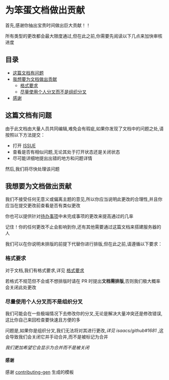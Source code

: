 # 为笨蛋文档做出贡献

首先,感谢你抽出宝贵时间做出巨大贡献！！

所有类型的更改都会最大限度通过,但在此之前,你需要先阅读以下几点来加快审核进度

## 目录

- [这篇文档有问题](#这篇文档有问题)
- [我想要为文档做出贡献](#我想要为文档做出贡献)
  - [格式要求](#格式要求)
  - [尽量使用个人分叉而不是组织分叉](#尽量使用个人分叉而不是组织分叉)
- [感谢](#感谢)

## 这篇文档有问题

由于此文档由大量人员共同编辑,难免会有瑕疵,如果你发现了文档中的问题之处,请按照以下方法提交：

- 打开 [ISSUE](https://github.com/postyizhan/NitWikit/issues)
- 查看是否有相似问题,无论其处于打开状态还是关闭状态
- 尽可能详细地提出出错的地方和问题详情

然后,我们将尽快处理该问题

## 我想要为文档做出贡献

我们不接受任何无意义或偏离主题的意见,所以你应当说明此更改的合理性,并且你应当在提交更改前查看是否有类似更改

你也可以提供针对[待办事项](https://github.com/postyizhan/NitWikit/blob/main/docs/contribution/todos.md)中未完成事项的更改来提高通过的几率

记住！你的任何更改不止会影响到你,还有其他需要通过这篇文档来搭建服务器的人

我们可以在你说明未排版的前提下代替你进行排版,但在此之前,请遵循以下要求：

### 格式要求

对于文档,我们有格式要求,详见 [格式要求](https://github.com/postyizhan/NitWikit/blob/main/docs/contribution/writing-specification/writing-specification.md)

若格式不规范但不会或不想排版时请在 PR 时提出**文档需排版**,否则我们极大概率会关闭此处更改

### 尽量使用个人分叉而不是组织分叉

我们可能会在一些极端情况下去修改你的分叉,无论是解决大量冲突还是修改错误,这比你自己来回检查要快速且方便的多

问题是,如果你是组织分叉,我们无法将对其进行更改,_详见 isaacs/github#1681_ ,这会导致我们会关闭它并手动合并,而不是被标记为合并

_我们更加希望它会显示为合并而不是被关闭_

#### 感谢

感谢 [contributing-gen](https://contributing.md/) 生成的模板
